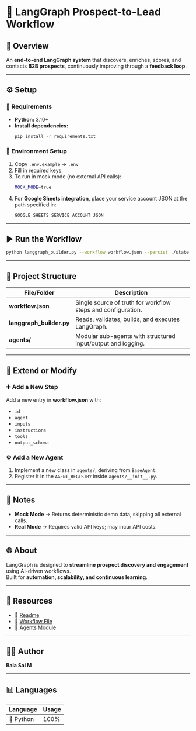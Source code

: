 
# 🚀 LangGraph Prospect-to-Lead Workflow

## 🧩 Overview
An **end-to-end LangGraph system** that discovers, enriches, scores, and contacts **B2B prospects**, continuously improving through a **feedback loop**.

---

## ⚙️ Setup

### 🐍 Requirements
- **Python:** 3.10+  
- **Install dependencies:**  
  ```bash
  pip install -r requirements.txt
  ```

### 🌱 Environment Setup
1. Copy `.env.example` → `.env`  
2. Fill in required keys.  
3. To run in mock mode (no external API calls):  
   ```bash
   MOCK_MODE=true
   ```
4. For **Google Sheets integration**, place your service account JSON at the path specified in:  
   ```bash
   GOOGLE_SHEETS_SERVICE_ACCOUNT_JSON
   ```

---

## ▶️ Run the Workflow

```bash
python langgraph_builder.py --workflow workflow.json --persist ./state
```

---

## 📁 Project Structure

| File/Folder | Description |
|--------------|-------------|
| **workflow.json** | Single source of truth for workflow steps and configuration. |
| **langgraph_builder.py** | Reads, validates, builds, and executes LangGraph. |
| **agents/** | Modular sub-agents with structured input/output and logging. |

---

## 🔧 Extend or Modify

### ➕ Add a New Step
Add a new entry in **workflow.json** with:  
- `id`
- `agent`
- `inputs`
- `instructions`
- `tools`
- `output_schema`

### ⚙️ Add a New Agent
1. Implement a new class in `agents/`, deriving from `BaseAgent`.  
2. Register it in the `AGENT_REGISTRY` inside `agents/__init__.py`.

---

## 🧠 Notes
- **Mock Mode** → Returns deterministic demo data, skipping all external calls.  
- **Real Mode** → Requires valid API keys; may incur API costs.  

---

## 🌐 About
LangGraph is designed to **streamline prospect discovery and engagement** using AI-driven workflows.  
Built for **automation, scalability, and continuous learning**.

---

## 📘 Resources
- 🧾 [Readme](README.md)
- 🧩 [Workflow File](workflow.json)
- 🧠 [Agents Module](agents/)

---

## 🧑‍💻 Author
**Bala Sai M**  



---

## 📊 Languages
| Language | Usage |
|-----------|--------|
| 🐍 Python | 100% |

